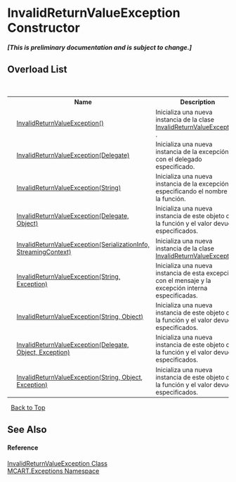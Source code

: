 # InvalidReturnValueException Constructor 
 _**\[This is preliminary documentation and is subject to change.\]**_


## Overload List
&nbsp;<table><tr><th></th><th>Name</th><th>Description</th></tr><tr><td>![Public method](media/pubmethod.gif "Public method")</td><td><a href="90ee8f9c-ed24-fd01-4240-7f6c9816e93e">InvalidReturnValueException()</a></td><td>
Inicializa una nueva instancia de la clase <a href="15aea19d-4717-2b58-e425-1f41ed060882">InvalidReturnValueException</a> .</td></tr><tr><td>![Public method](media/pubmethod.gif "Public method")</td><td><a href="3a8769fa-fd59-ab4a-9346-9c3819eee6cd">InvalidReturnValueException(Delegate)</a></td><td>
Inicializa una nueva instancia de la excepción con el delegado especificado.</td></tr><tr><td>![Public method](media/pubmethod.gif "Public method")</td><td><a href="8338d8b3-e5c0-5650-bc91-de048207199f">InvalidReturnValueException(String)</a></td><td>
Inicializa una nueva instancia de la excepción especificando el nombre de la función.</td></tr><tr><td>![Public method](media/pubmethod.gif "Public method")</td><td><a href="1c91669e-5780-d6a0-1fb2-4059efce0934">InvalidReturnValueException(Delegate, Object)</a></td><td>
Inicializa una nueva instancia de este objeto con la función y el valor devuelto especificados.</td></tr><tr><td>![Protected method](media/protmethod.gif "Protected method")</td><td><a href="30d8febf-44de-f075-d5e7-7752d28c19ac">InvalidReturnValueException(SerializationInfo, StreamingContext)</a></td><td>
Inicializa una nueva instancia de la clase <a href="15aea19d-4717-2b58-e425-1f41ed060882">InvalidReturnValueException</a>.</td></tr><tr><td>![Public method](media/pubmethod.gif "Public method")</td><td><a href="7589068b-23db-875f-dc5b-f81947a78b42">InvalidReturnValueException(String, Exception)</a></td><td>
Inicializa una nueva instancia de esta excepción con el mensaje y la excepción interna especificadas.</td></tr><tr><td>![Public method](media/pubmethod.gif "Public method")</td><td><a href="7590d423-678b-5eac-edf8-93a63c159dff">InvalidReturnValueException(String, Object)</a></td><td>
Inicializa una nueva instancia de este objeto con la función y el valor devuelto especificados.</td></tr><tr><td>![Public method](media/pubmethod.gif "Public method")</td><td><a href="eb254a9e-cfc8-d96e-a824-22e198eb5484">InvalidReturnValueException(Delegate, Object, Exception)</a></td><td>
Inicializa una nueva instancia de este objeto con la función y el valor devuelto especificados.</td></tr><tr><td>![Public method](media/pubmethod.gif "Public method")</td><td><a href="3dac69b0-6d6a-e03e-1592-7c486d66f912">InvalidReturnValueException(String, Object, Exception)</a></td><td>
Inicializa una nueva instancia de este objeto con la función y el valor devuelto especificados.</td></tr></table>&nbsp;
<a href="#invalidreturnvalueexception-constructor">Back to Top</a>

## See Also


#### Reference
<a href="15aea19d-4717-2b58-e425-1f41ed060882">InvalidReturnValueException Class</a><br /><a href="36e6166c-cb29-ee06-1b8a-ebc61fae7b0a">MCART.Exceptions Namespace</a><br />